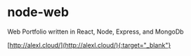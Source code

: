# node-web
Web Portfolio written in React, Node, Express, and MongoDb


[http://alexl.cloud/](http://alexl.cloud/){:target="_blank"}
